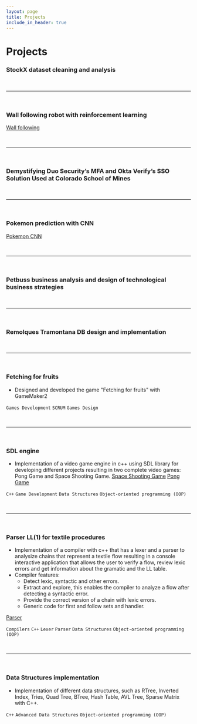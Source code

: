 ```yaml
---
layout: page
title: Projects
include_in_header: true
---
```


# Projects

### StockX dataset cleaning and analysis

<br>

________

<br>

### Wall following robot with reinforcement learning

[Wall following](https://github.com/mayra-diaz/ROS_Wall_Following)


<br>

________

<br>


### Demystifying Duo Security’s MFA and Okta Verify’s SSO Solution Used at Colorado School of Mines



<br>

________

<br>


### Pokemon prediction with CNN
[Pokemon CNN](https://github.com/DiegoOrtizS/pokemon-CNN)


<br>

________

<br>


### Petbuss business analysis and design of technological business strategies


<br>

________

<br>


### Remolques Tramontana DB design and implementation



<br>

________

<br>


### Fetching for fruits
- Designed and developed the game "Fetching for fruits" with GameMaker2 

`Games Development` `SCRUM` `Games Design`


<br>

________

<br>


### SDL engine
- Implementation of a video game engine in c++ using SDL library for developing different projects resulting in two complete video games: Pong Game and Space Shooting Game.
[Space Shooting Game](https://github.com/mayra-diaz/Space-SDL)
[Pong Game](https://github.com/mayra-diaz/Pong-SDL)

`C++` `Game Development` `Data Structures` `Object-oriented programming (OOP)`


<br>

________

<br>


### Parser LL(1) for textile procedures
- Implementation of a compiler with c++ that has a lexer and a parser to analysize chains that represent a textile flow resulting in a console interactive application that allows the user to verify a flow, review lexic errors and get information about the gramatic and the LL table.
- Compiler features:
    - Detect lexic, syntactic and other errors.
    - Extract and explore, this enables the compiler to analyze a flow after detecting a syntactic error.
    - Provide the correct version of a chain with lexic errors.
    - Generic code for first and follow sets and handler.

[Parser](https://github.com/mayra-diaz/compiladores-textiles)

`Compilers` `C++` `Lexer` `Parser` `Data Structures` `Object-oriented programming (OOP)`


<br>

________

<br>


### Data Structures implementation
- Implementation of different data structures, such as RTree, Inverted Index, Tries, Quad Tree, BTree, Hash Table, AVL Tree, Sparse Matrix with C++. 

`C++` `Advanced Data Structures` `Object-oriented programming (OOP)`

